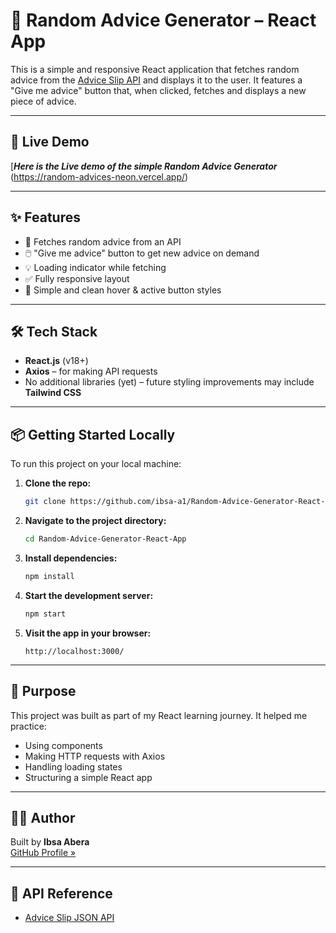 # 🧠 Random Advice Generator – React App

This is a simple and responsive React application that fetches random advice from the [Advice Slip API](https://api.adviceslip.com/advice) and displays it to the user. It features a "Give me advice" button that, when clicked, fetches and displays a new piece of advice.

---

## 🚀 Live Demo

[_**Here is the Live demo of the simple Random Advice Generator**_  
(https://random-advices-neon.vercel.app/)

---

## ✨ Features

- 🔁 Fetches random advice from an API  
- 🖱️ "Give me advice" button to get new advice on demand  
- 💡 Loading indicator while fetching  
- ✅ Fully responsive layout  
- 🎨 Simple and clean hover & active button styles  

---

## 🛠️ Tech Stack

- **React.js** (v18+)  
- **Axios** – for making API requests  
- No additional libraries (yet) – future styling improvements may include **Tailwind CSS**

---

## 📦 Getting Started Locally

To run this project on your local machine:

1. **Clone the repo:**
   ```bash
   git clone https://github.com/ibsa-a1/Random-Advice-Generator-React-App.git
   ```
2. **Navigate to the project directory:**
   ```bash
   cd Random-Advice-Generator-React-App
   ```
3. **Install dependencies:**
   ```bash
   npm install
   ```
4. **Start the development server:**
   ```bash
   npm start
   ```
5. **Visit the app in your browser:**
   ```
   http://localhost:3000/
   ```

---

## 🎯 Purpose

This project was built as part of my React learning journey. It helped me practice:
- Using components  
- Making HTTP requests with Axios  
- Handling loading states  
- Structuring a simple React app  

---

## 🙋‍♂️ Author

Built by **Ibsa Abera**  
[GitHub Profile »](https://github.com/ibsa-a1)

---


## 🔗 API Reference

- [Advice Slip JSON API](https://api.adviceslip.com/)
